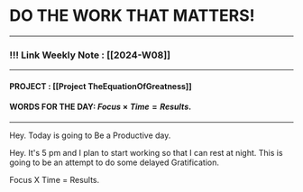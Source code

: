 
# DO THE WORK THAT MATTERS!

--- 
### !!! Link Weekly Note : [[2024-W08]]
---
#### PROJECT : [[Project TheEquationOfGreatness]]
#### WORDS FOR THE DAY: $Focus \times Time = Results.$
---

Hey. Today is going to Be a Productive day.

Hey. It's 5 pm and I plan to start working so that I can rest at night. This is going to be an attempt to do some delayed Gratification. 

Focus X Time = Results.








